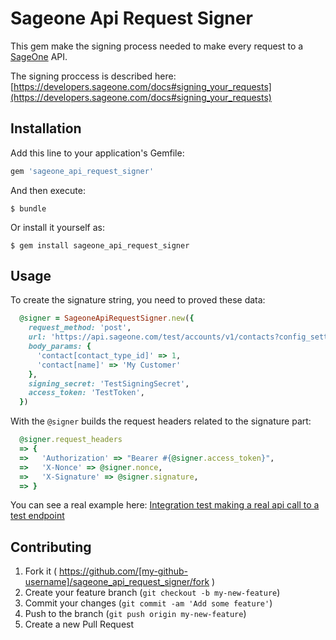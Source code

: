 # Sageone Api Request Signer

This gem make the signing process needed to make every request to a [SageOne](http://www.sageone.com) API.

The signing proccess is described here: [https://developers.sageone.com/docs#signing_your_requests](https://developers.sageone.com/docs#signing_your_requests)

## Installation

Add this line to your application's Gemfile:

```ruby
gem 'sageone_api_request_signer'
```

And then execute:

    $ bundle

Or install it yourself as:

    $ gem install sageone_api_request_signer

## Usage

To create the signature string, you need to proved these data:

```ruby
  @signer = SageoneApiRequestSigner.new({
    request_method: 'post',
    url: 'https://api.sageone.com/test/accounts/v1/contacts?config_setting=foo',
    body_params: {
      'contact[contact_type_id]' => 1,
      'contact[name]' => 'My Customer'
    },
    signing_secret: 'TestSigningSecret',
    access_token: 'TestToken',
  })
```

With the `@signer` builds the request headers related to the signature part:

```ruby
  @signer.request_headers
  => {
  =>   'Authorization' => "Bearer #{@signer.access_token}",
  =>   'X-Nonce' => @signer.nonce,
  =>   'X-Signature' => @signer.signature,
  => }

```

You can see a real example here: [Integration test making a real api call to a test endpoint](spec/integration/check_signature_data_spec.rb)

## Contributing

1. Fork it ( https://github.com/[my-github-username]/sageone_api_request_signer/fork )
2. Create your feature branch (`git checkout -b my-new-feature`)
3. Commit your changes (`git commit -am 'Add some feature'`)
4. Push to the branch (`git push origin my-new-feature`)
5. Create a new Pull Request
